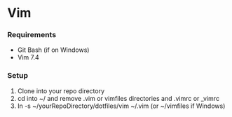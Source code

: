 # Vim 
### Requirements
* Git Bash (if on Windows)
* Vim 7.4

### Setup

1. Clone into your repo directory
2. cd into ~/ and remove .vim or vimfiles directories and .vimrc or _vimrc
3. ln -s ~/yourRepoDirectory/dotfiles/vim ~/.vim (or ~/vimfiles if Windows)
